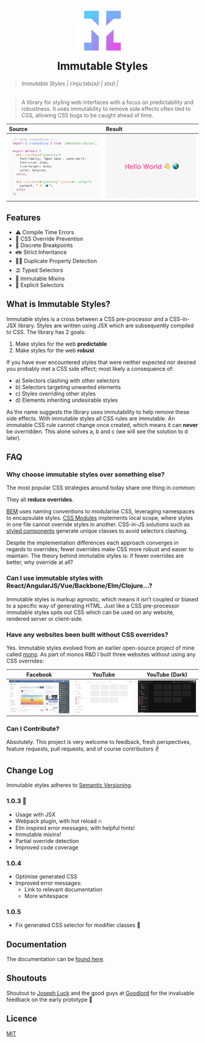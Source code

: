 <h1 align="center"><img src="./docs/_images/logo.png" width="130px" height="135px" /><br>Immutable Styles</h1>

> ###### Immutable Styles | ɪˈmjuːtəb(ə)l | stʌɪl |

> A library for styling web interfaces with a focus on predictability and robustness. It uses immutability to remove side effects often tied to CSS, allowing CSS bugs to be caught ahead of time.

| Source | Result |
| :----------------- | :----- |
| ![](./docs/_images/HelloWorldSource.png) | ![](./docs/_images/HelloWorldResult.png) |

## Features

- ⚠️ Compile Time Errors
- 🚫 CSS Override Prevention
- 📱 Discrete Breakpoints
- 👪 Strict Inheritance
- 🕵🏻 Duplicate Property Detection
- ⛱️ Typed Selectors
- 🗿 Immutable Mixins
- 🏹 Explicit Selectors

## What is Immutable Styles?

Immutable styles is a cross between a CSS pre-processor and a CSS-in-JSX library. Styles are written using JSX which are subsequently compiled to CSS. The library has 2 goals:

1. Make styles for the web **predictable**
2. Make styles for the web **robust**

If you have ever encountered styles that were neither expected nor desired you probably met a CSS side effect; most likely a consequence of:

- a) Selectors clashing with other selectors
- b) Selectors targeting unwanted elements
- c) Styles overriding other styles
- d) Elements inheriting undesirable styles

As the name suggests the library uses immutability to help remove these side effects. With immutable styles all CSS rules are immutable. An immutable CSS rule cannot change once created, which means it can **never** be overridden. This alone solves a, b and c (we will see the solution to d later).

## FAQ

### Why choose immutable styles over something else?

The most popular CSS strategies around today share one thing in common:

They all **reduce overrides**.

[BEM](http://getbem.com/naming/) uses naming conventions to modularise CSS, leveraging namespaces to encapsulate styles. [CSS Modules](https://github.com/css-modules/css-modules) implements local scope, where styles in one file cannot override styles in another. CSS-in-JS solutions such as [styled components](https://www.styled-components.com/) generate unique classes to avoid selectors clashing.

Despite the implementation differences each approach converges in regards to overrides; fewer overrides make CSS more robust and easier to maintain. The theory behind immutable styles is: if fewer overrides are better, why override at all?

### Can I use immutable styles with React/AngularJS/Vue/Backbone/Elm/Clojure...?

Immutable styles is markup agnostic, which means it isn’t coupled or biased to a specific way of generating HTML. Just like a CSS pre-processor immutable styles spits out CSS which can be used on any website, rendered server or client-side.

### Have any websites been built without CSS overrides?

Yes. Immutable styles evolved from an earlier open-source project of mine called [mono](https://callum-hart.gitbooks.io/mono/). As part of monos R&D I built three websites without using any CSS overrides:

| Facebook | YouTube | YouTube (Dark) |
| --- | --- | --- |
| [![](./docs/_images/facebook-screenshot.png)](https://callum-hart.github.io/mono/examples/facebook/facebook.html) | [![](./docs/_images/youtube-light-screenshot.png)](https://callum-hart.github.io/mono/examples/youtube/youtube.html) | [![](./docs/_images/youtube-dark-screenshot.png)](https://callum-hart.github.io/mono/examples/youtube/youtube.html?theme=dark) |

### Can I Contribute?

Absolutely. This project is very welcome to feedback, fresh perspectives, feature requests, pull requests, and of course contributors ✌️

## Change Log

Immutable styles adheres to [Semantic Versioning](https://semver.org).

### 1.0.3 🎉

- Usage with JSX
- Webpack plugin, with hot reload 🔥
- Elm inspired error messages, with helpful hints!
- Immutable mixins!
- Partial override detection
- Improved code coverage

### 1.0.4

- Optimise generated CSS
- Improved error messages:
  - Link to relevant documentation
  - More whitespace

### 1.0.5

- Fix generated CSS selector for modifier classes 🐛

## Documentation

The documentation can be [found here](https://callum-hart.gitbook.io/immutable-styles/).

## Shoutouts

Shoutout to [Joseph Luck](https://github.com/josephluck) and the good guys at [Goodlord](https://github.com/ohgoodlord) for the invaluable feedback on the early prototype 🙌

## Licence

[MIT](https://github.com/callum-hart/immutable-styles/blob/master/LICENSE)
